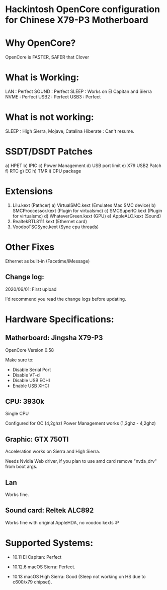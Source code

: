 # Hackintosh OpenCore configuration for Chinese X79-P3 Motherboard

# Why OpenCore?
OpenCore is FASTER, SAFER that Clover

# What is Working:
  LAN   : Perfect
  SOUND : Perfect
  SLEEP : Works on El Capitan and Sierra 
  NVME  : Perfect
  USB2  : Perfect
  USB3  : Perfect
 
# What is not working:
  SLEEP     : High Sierra, Mojave, Catalina
  Hiberate  : Can't resume.
  
# SSDT/DSDT Patches
 a) HPET
 b) IPIC
 c) Power Management
 d) USB port limit
 e) X79 USB2 Patch
 f) RTC
 g) EC
 h) TMR
 i) CPU package
 
 # Extensions
  1) Lilu.kext (Pathcer)
        a) VirtualSMC.kext (Emulates Mac SMC device)
        b) SMCProccessor.kext (Plugin for virtualsmc)
        c) SMCSuperIO.kext (Plugin for virtualsmc)
        d) WhateverGreen.kext (GPU)
        e) AppleALC.kext   (Sound)
  2) RealtekRTL8111.kext (Ethernet card)
  3) VoodooTSCSync.kext (Sync cpu threads)

# Other Fixes
  Ethernet as built-in (Facetime/iMessage)

## Change log:

2020/06/01: First upload

I'd recommend you read the change logs before updating.

# Hardware Specifications:

## Matherboard: Jingsha X79-P3

OpenCore Version 0.58

Make sure to:

- Disable Serial Port
- Disable VT-d
- Disable USB ECHI
- Enable USB XHCI


## CPU: 3930k

Single CPU

Configured for OC (4,2ghz)
Power Management works (1,2ghz - 4,2ghz)

## Graphic: GTX 750TI

Acceleration works on Sierra and High Sierra.

Needs Nvidia Web driver, if you plan to use amd card remove "nvda_drv" from boot args.


## Lan

Works fine.

## Sound card: Reltek ALC892

Works fine with original AppleHDA, no voodoo kexts :P

# Supported Systems:

- 10.11 El Capitan: Perfect

- 10.12.6 macOS Sierra: Perfect.

- 10.13 macOS High Sierra: Good (Sleep not working on HS due to c600/x79 chipset).

